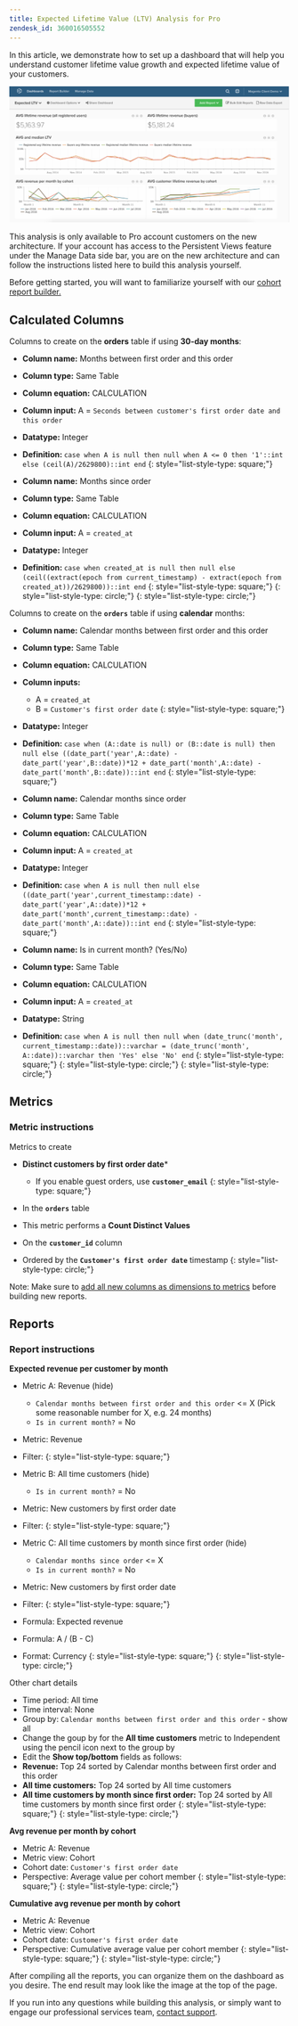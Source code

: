 ```yaml
---
title: Expected Lifetime Value (LTV) Analysis for Pro
zendesk_id: 360016505552
---
```


In this article, we demonstrate how to set up a dashboard that will help you understand customer lifetime value growth and expected lifetime value of your customers. 

![](../../assets/upload_12_16_2016_at_3_03_34_PM.png)

This analysis is only available to Pro account customers on the new architecture. If your account has access to the Persistent Views feature under the Manage Data side bar, you are on the new architecture and can follow the instructions listed here to build this analysis yourself.

Before getting started, you will want to familiarize yourself with our [cohort report builder.](../dev-reports/cohort-rpt-bldr.md)

## Calculated Columns

Columns to create on the **orders** table if using **30-day months**:

* **Column name:** Months between first order and this order
* **Column type:** Same Table
* **Column equation:** CALCULATION
* **Column input:** A = `Seconds between customer's first order date and this order`
* **Datatype:** Integer
* <strong>Definition: </strong>`case when A is null then null when A <= 0 then '1'::int else (ceil(A)/2629800)::int end`
{: style="list-style-type: square;"}

* **Column name:** Months since order
* **Column type:** Same Table
* **Column equation:** CALCULATION
* **Column input:** A = `created_at`
* **Datatype:** Integer
* <strong>Definition: </strong>`case when created_at is null then null else (ceil((extract(epoch from current_timestamp) - extract(epoch from created_at))/2629800))::int end`
{: style="list-style-type: square;"}
{: style="list-style-type: circle;"}
{: style="list-style-type: circle;"}

Columns to create on the **`orders`** table if using **calendar** months:

* **Column name:** Calendar months between first order and this order
* **Column type:** Same Table
* **Column equation:** CALCULATION
* **Column inputs:**
  * A = `created_at`
  * B = `Customer's first order date`
  {: style="list-style-type: square;"}

* **Datatype:** Integer
* <strong>Definition: </strong>`case when (A::date is null) or (B::date is null) then null else ((date_part('year',A::date) - date_part('year',B::date))*12 + date_part('month',A::date) - date_part('month',B::date))::int end`
{: style="list-style-type: square;"}

* **Column name:** Calendar months since order
* **Column type:** Same Table
* **Column equation:** CALCULATION
* **Column input:** A = `created_at`
* **Datatype:** Integer
* <strong>Definition: </strong>`case when A is null then null else ((date_part('year',current_timestamp::date) - date_part('year',A::date))*12 + date_part('month',current_timestamp::date) - date_part('month',A::date))::int end`
{: style="list-style-type: square;"}

* **Column name:** Is in current month? (Yes/No)
* **Column type:** Same Table
* **Column equation:** CALCULATION
* **Column input:** A = `created_at`
* **Datatype:** String
* <strong>Definition: </strong>`case when A is null then null when (date_trunc('month', current_timestamp::date))::varchar = (date_trunc('month', A::date))::varchar then 'Yes' else 'No' end`
{: style="list-style-type: square;"}
{: style="list-style-type: circle;"}
{: style="list-style-type: circle;"}

## Metrics

### Metric instructions

Metrics to create

* **Distinct customers by first order date***
  * If you enable guest orders, use <span class="wysiwyg-color-blue">**`customer_email`**</span>
  {: style="list-style-type: square;"}

* In the <span class="wysiwyg-color-blue">**`orders`**</span> table
* This metric performs a **Count Distinct Values**
* On the <span class="wysiwyg-color-blue">**`customer_id`**</span> column
* Ordered by the <span class="wysiwyg-color-blue">**`Customer's first order date`**</span> timestamp
{: style="list-style-type: circle;"}

Note: Make sure to [add all new columns as dimensions to metrics](../data-analyst/data-warehouse-mgr/manage-data-dimensions-metrics.md) before building new reports.

## Reports

### Report instructions

**Expected revenue per customer by month**

* Metric A: Revenue (hide)
  * `Calendar months between first order and this order` &lt;= X (Pick some reasonable number for X, e.g. 24 months)
  * `Is in current month?` = No

* Metric: Revenue
* Filter:
{: style="list-style-type: square;"}

* Metric B: All time customers (hide)
  * `Is in current month?` = No

* Metric: New customers by first order date
* Filter:
{: style="list-style-type: square;"}

* Metric C: All time customers by month since first order (hide)
  * `Calendar months since order` &lt;= X
  * `Is in current month?` = No

* Metric: New customers by first order date
* Filter:
{: style="list-style-type: square;"}

* Formula: Expected revenue
* Formula: A / (B - C)
* Format: Currency
{: style="list-style-type: square;"}
{: style="list-style-type: circle;"}

Other chart details

* Time period: All time
* Time interval: None
* Group by: `Calendar months between first order and this order` - show all
* Change the goup by for the **All time customers** metric to Independent using the pencil icon next to the group by
* Edit the **Show top/bottom** fields as follows:
* **Revenue:** Top 24 sorted by Calendar months between first order and this order
* **All time customers:** Top 24 sorted by All time customers
* **All time customers by month since first order:** Top 24 sorted by All time customers by month since first order
{: style="list-style-type: square;"}
{: style="list-style-type: circle;"}

**Avg revenue per month by cohort**

* Metric A: Revenue
* Metric view: Cohort
* Cohort date: `Customer's first order date`
* Perspective: Average value per cohort member
{: style="list-style-type: square;"}
{: style="list-style-type: circle;"}

**Cumulative avg revenue per month by cohort**

* Metric A: Revenue
* Metric view: Cohort
* Cohort date: `Customer's first order date`
* Perspective: Cumulative average value per cohort member
{: style="list-style-type: square;"}
{: style="list-style-type: circle;"}

After compiling all the reports, you can organize them on the dashboard as you desire. The end result may look like the image at the top of the page.

If you run into any questions while building this analysis, or simply want to engage our professional services team, [contact support](../../getting-started/support.md).
